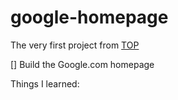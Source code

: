 # google-homepage


The very first project from [TOP](https://www.theodinproject.com/courses/web-development-101/lessons/html-css)

[] Build the Google.com homepage

Things I learned: